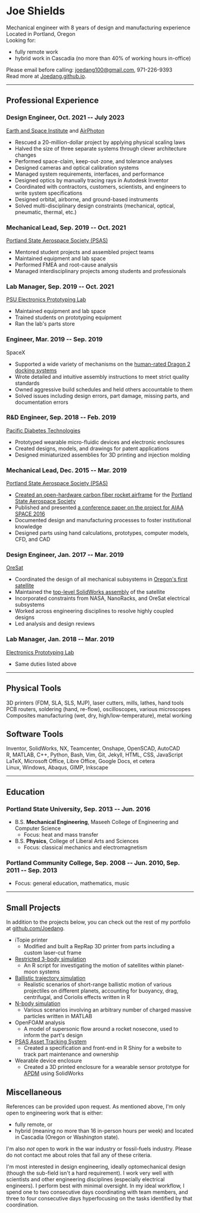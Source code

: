 # Joe Shields
Mechanical engineer with 8 years of design and manufacturing experience  
Located in Portland, Oregon  
Looking for:  

- fully remote work
- hybrid work in Cascadia (no more than 40% of working hours in-office)

Please email before calling: [joedang100@gmail.com](mailto:joedang100@gmail.com), 971-226-9393  
Read more at [Joedang.github.io](https://joedang.github.io).

----------

## Professional Experience
### Design Engineer, Oct. 2021 -- July 2023
[Earth and Space Institute](https://esi.umbc.edu/) and [AirPhoton](https://www.airphoton.com/)
<!--
given title: Faculty Research Assistant (ESI), Engineer (AirPhoton)
first day: 2021-10-18
last day: 2023-07-07
ESI address: 1000 Hilltop Cir, Baltimore, MD 21250
AP address: 1442 S Rolling Rd, Lansdowne, MD 21227
60% time at ESI, 40% time at AP
AP supervisor: John Hall
ESI supervisor: Dr. Vanderlei Martins
-->

- Rescued a 20-million-dollar project by applying physical scaling laws
- Halved the size of three separate systems through clever architecture changes
- Performed space-claim, keep-out-zone, and tolerance analyses 
- Designed cameras and optical calibration systems
- Managed system requirements, interfaces, and performance
- Designed optics by manually tracing rays in Autodesk Inventor
- Coordinated with contractors, customers, scientists, and engineers to write system specifications
- Designed orbital, airborne, and ground-based instruments
- Solved multi-disciplinary design constraints (mechanical, optical, pneumatic, thermal, etc.)

### Mechanical Lead, Sep. 2019 -- Oct. 2021  
[Portland State Aerospace Society (PSAS)](https://www.pdxaerospace.org/)

- Mentored student projects and assembled project teams
- Maintained equipment and lab space
- Performed FMEA and root-cause analysis
- Managed interdisciplinary projects among students and professionals

### Lab Manager, Sep. 2019 -- Oct. 2021  
[PSU Electronics Prototyping Lab](https://psu-epl.github.io/)

- Maintained equipment and lab space
- Trained students on prototyping equipment
- Ran the lab's parts store

### Engineer, Mar. 2019 -- Sep. 2019
SpaceX 
<!---
given title: Manufacturing Engineer
first day: 2019-03-18
last day: 2019-09-16
Address: 1 Rocket Rd, Hawthorne, CA 90250
Department: Dragon 2, Mechanisms, Manufacturing Engineering
Full time, 50+ hours per week
Supervisor: Nico Robert, nico.robert@spacex.com, 424-200-0492
--->

- Supported a wide variety of mechanisms on the [human-rated Dragon 2 docking systems](https://en.wikipedia.org/wiki/Dragon_2)
- Wrote detailed and intuitive assembly instructions to meet strict quality standards
- Owned aggressive build schedules and held others accountable to them
- Solved issues including design errors, part damage, missing parts, and documentation errors

### R&D Engineer, Sep. 2018 -- Feb. 2019
[Pacific Diabetes Technologies](http://pacificdt.com/)
<!---
given title: Mechanical Engineer
first day: 2018-09-01
last day: 2019-02-01
Address: 12172 SW Garden Pl, Portland, OR 97223
Half time, 20+ hours per week
Supervisor: Dr. Robert (Bob) Cargill, bcargill@pacificdt.com, 503-679-6349
--->

- Prototyped wearable micro-fluidic devices and electronic enclosures
- Created designs, models, and drawings for patent applications
- Designed miniaturized assemblies for 3D printing and injection molding

### Mechanical Lead, Dec. 2015 -- Mar. 2019
[Portland State Aerospace Society (PSAS)](https://www.pdxaerospace.org/)

- [Created an open-hardware carbon fiber rocket airframe](https://github.com/psas/sw-cad-airframe-lv3.0) for the [Portland State Aerospace Society](http://psas.pdx.edu/)
- Published and presented [a conference paper on the project for AIAA SPACE 2016](http://arc.aiaa.org/doi/pdf/10.2514/6.2016-5365)
- Documented design and manufacturing processes to foster institutional knowledge
- Designed parts using hand calculations, prototypes, computer models, CFD, and CAD

### Design Engineer, Jan. 2017 -- Mar. 2019
[OreSat](https://www.oresat.org/)

- Coordinated the design of all mechanical subsystems in [Oregon's first satellite](http://oresat.org/)
- Maintained the [top-level SolidWorks assembly](https://github.com/oresat/oresat-structure) of the satellite
- Incorporated constraints from NASA, NanoRacks, and OreSat electrical subsystems
- Worked across engineering disciplines to resolve highly coupled designs
- Led analysis and design reviews 

<!---
PCC Art Beat competition, May 2012
- Composed and conducted an original piece for about 30 members
- Earned first-place in the composition competition
--->

### Lab Manager, Jan. 2018 -- Mar. 2019
[Electronics Prototyping Lab](https://psu-epl.github.io/)

- Same duties listed above

----------

## Physical Tools
3D printers (FDM, SLA, SLS, MJP), laser cutters, mills, lathes, hand tools  
PCB routers, soldering (hand, re-flow), oscilloscopes, various microscopes  
Composites manufacturing (wet, dry, high/low-temperature), metal working  

## Software Tools
Inventor, SolidWorks, NX, Teamcenter, Onshape, OpenSCAD, AutoCAD  
R, MATLAB, C++, Python, Bash, Vim, Git, Jekyll, HTML, CSS, JavaScript  
LaTeX, Microsoft Office, Libre Office, Google Docs, et cetera  
Linux, Windows, Abaqus, GIMP, Inkscape  

----------

## Education
### Portland State University, Sep. 2013 -- Jun. 2016
<!---
GPA: 3.65
start date: 2013-09-30
degree date: 2016-06-12
last attended: 2016-12-10
GPA for last 2 years of PSU undergrad: 3.90
--->
- B.S. __Mechanical Engineering__, Maseeh College of Engineering and Computer Science
    - Focus: heat and mass transfer
- B.S. __Physics__, College of Liberal Arts and Sciences
    - Focus: classical mechanics and electromagnetism

### Portland Community College, Sep. 2008 -- Jun. 2010, Sep. 2011 -- Sep. 2013
- Focus: general education, mathematics, music
<!---
GPA: 3.0 GPA
start date 1:
end date 1:
start date 2:
end date 2:
--->

<!--- GRE
registration number: 0223155
general test:
   date: 2016-10-20
   verbal:
      score: 160
      percentile: 86
      range: 130 to 170
   quantitative:
      score: 164
      percentile: 84
      range: 130 to 170
   writing:
      score: 3.5
      percentile: 39
      range: 0 to 6
physics test:
   scaled score: 780
   percentile: 63
--->

----------

## Small Projects
In addition to the projects below, you can check out the rest of my portfolio at 
[github.com/Joedang](https://github.com/Joedang).

- iTopie printer
    - Modified and built a RepRap 3D printer from parts including a custom laser-cut frame
- [Restricted 3-body simulation](https://github.com/Joedang/restricted\_three\_body\_problem)
    - An R script for investigating the motion of satellites within planet-moon systems
- [Ballistic trajectory simulation](https://github.com/Joedang/Portfolio/tree/master/projectile)
    - Realistic scenarios of short-range ballistic motion of various projectiles on different planets, 
    accounting for buoyancy, drag, centrifugal, and Coriolis effects written in R
- [N-body simulation](https://github.com/Joedang/Portfolio/tree/master/MATLAB\_orbits)
    - Various scenarios involving an arbitrary number of charged massive particles written in MATLAB
- OpenFOAM analysis
    - A model of supersonic flow around a rocket nosecone, used to inform the part's design
- [PSAS Asset Tracking System](https://github.com/joedang/pats)
    - Created a specification and front-end in R Shiny for a website to track part maintenance and ownership
- Wearable device enclosure
    - Created a 3D printed enclosure for a wearable sensor prototype for [APDM](https://www.apdm.com/) using SolidWorks

<!---
## Skills and Interests
- Classical field theory
- Mathematical physics
- Statistics and reliability
- Thermal and fluid analysis
- Interdisciplinary research and engineering
- Music theory
- Leading small groups
- Composites manufacturing methods
--->

<!---
## References
### Supervisors
- Andrew Greenberg -- PSAS director 503-708-7711, [adg4@pdx.edu](mailto:adg4@pdx.edu) 
- J. Vanderlei Martins -- principal investigator 301-828-7471, [martins@umbc.edu](mailto:martins@umbc.edu)
- Eric Russo -- senior engineer \hfill 714-395-8453, [eric.russo@spacex.com](mailto:eric.russo@spacex.com)
- Chris Clark -- EPL director 503-789-4636, [cjclark@pdx.edu](mailto:cjclark@pdx.edu) 
- Erik S\'anchez, PhD -- professor [esanchez@pdx.edu](mailto:esanchez@pdx.edu)
- Erin Schmidt -- former PSAS mechanical lead [esch2@pdx.edu](mailto:esch2@pdx.edu)

### Peers
- Mitch Weiss  [mweiss@airphoton.com](mailto:mweiss@airphoton.com)
- Douglas Schmidt [daschmid@alumni.cmu.edu](mailto:daschmid@alumni.cmu.edu)
- Calvin Young [youngcal@pdx.edu](mailto:youngcal@pdx.edu)
- Adam Harris 704-488-0608, [alegendaryhamster@gmail.com](mailto:alegendaryhamster@gmail.com) 
- Marie House [hmarie@pdx.edu](mailto:hmarie@pdx.edu)
--->

## Miscellaneous
References can be provided upon request.
As mentioned above, I'm only open to engineering work that is either:

- fully remote, or
- hybrid (meaning no more than 16 in-person hours per week) and located in Cascadia (Oregon or Washington state).

I'm also *not* open to work in the war industry or fossil-fuels industry.
Please do not contact me about roles that fail any of these criteria.

I'm most interested in design engineering, ideally optomechanical design (though the sub-field isn't a hard requirement).
I work very well with scientists and other engineering disciplines (especially electrical engineers).
I perform best with minimal oversight.
In my ideal workflow, I spend one to two consecutive days coordinating with team members, 
and three to four consecutive days hyperfocusing on the tasks identified by that coordination.
